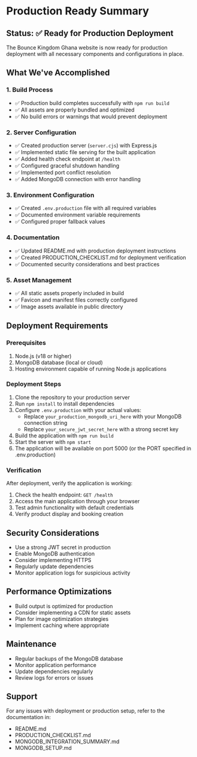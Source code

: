 # Production Ready Summary

## Status: ✅ Ready for Production Deployment

The Bounce Kingdom Ghana website is now ready for production deployment with all necessary components and configurations in place.

## What We've Accomplished

### 1. Build Process
- ✅ Production build completes successfully with `npm run build`
- ✅ All assets are properly bundled and optimized
- ✅ No build errors or warnings that would prevent deployment

### 2. Server Configuration
- ✅ Created production server (`server.cjs`) with Express.js
- ✅ Implemented static file serving for the built application
- ✅ Added health check endpoint at `/health`
- ✅ Configured graceful shutdown handling
- ✅ Implemented port conflict resolution
- ✅ Added MongoDB connection with error handling

### 3. Environment Configuration
- ✅ Created `.env.production` file with all required variables
- ✅ Documented environment variable requirements
- ✅ Configured proper fallback values

### 4. Documentation
- ✅ Updated README.md with production deployment instructions
- ✅ Created PRODUCTION_CHECKLIST.md for deployment verification
- ✅ Documented security considerations and best practices

### 5. Asset Management
- ✅ All static assets properly included in build
- ✅ Favicon and manifest files correctly configured
- ✅ Image assets available in public directory

## Deployment Requirements

### Prerequisites
1. Node.js (v18 or higher)
2. MongoDB database (local or cloud)
3. Hosting environment capable of running Node.js applications

### Deployment Steps
1. Clone the repository to your production server
2. Run `npm install` to install dependencies
3. Configure `.env.production` with your actual values:
   - Replace `your_production_mongodb_uri_here` with your MongoDB connection string
   - Replace `your_secure_jwt_secret_here` with a strong secret key
4. Build the application with `npm run build`
5. Start the server with `npm start`
6. The application will be available on port 5000 (or the PORT specified in .env.production)

### Verification
After deployment, verify the application is working:
1. Check the health endpoint: `GET /health`
2. Access the main application through your browser
3. Test admin functionality with default credentials
4. Verify product display and booking creation

## Security Considerations

- Use a strong JWT secret in production
- Enable MongoDB authentication
- Consider implementing HTTPS
- Regularly update dependencies
- Monitor application logs for suspicious activity

## Performance Optimizations

- Build output is optimized for production
- Consider implementing a CDN for static assets
- Plan for image optimization strategies
- Implement caching where appropriate

## Maintenance

- Regular backups of the MongoDB database
- Monitor application performance
- Update dependencies regularly
- Review logs for errors or issues

## Support

For any issues with deployment or production setup, refer to the documentation in:
- README.md
- PRODUCTION_CHECKLIST.md
- MONGODB_INTEGRATION_SUMMARY.md
- MONGODB_SETUP.md